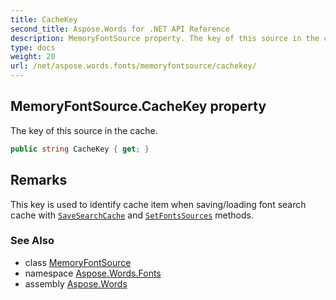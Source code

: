 ```yaml
---
title: CacheKey
second_title: Aspose.Words for .NET API Reference
description: MemoryFontSource property. The key of this source in the cache in C#.
type: docs
weight: 20
url: /net/aspose.words.fonts/memoryfontsource/cachekey/
---
```

## MemoryFontSource.CacheKey property

The key of this source in the cache.

```csharp
public string CacheKey { get; }
```

## Remarks

This key is used to identify cache item when saving/loading font search cache with [`SaveSearchCache`](../../fontsettings/savesearchcache/) and [`SetFontsSources`](../../fontsettings/setfontssources/) methods.

### See Also

* class [MemoryFontSource](../)
* namespace [Aspose.Words.Fonts](../../memoryfontsource/)
* assembly [Aspose.Words](../../../)
